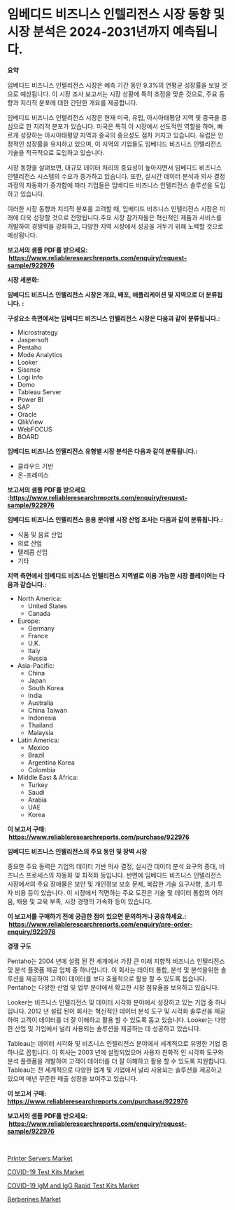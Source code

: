 <p><h1>임베디드 비즈니스 인텔리전스 시장 동향 및 시장 분석은 2024-2031년까지 예측됩니다.</h1></p><p><strong>요약</strong></p>
<p><p>임베디드 비즈니스 인텔리전스 시장은 예측 기간 동안 9.3%의 연평균 성장률을 보일 것으로 예상됩니다. 이 시장 조사 보고서는 시장 상황에 특히 초점을 맞춘 것으로, 주요 동향과 지리적 분포에 대한 간단한 개요를 제공합니다.</p><p>임베디드 비즈니스 인텔리전스 시장은 현재 미국, 유럽, 아시아태평양 지역 및 중국을 중심으로 한 지리적 분포가 있습니다. 미국은 특히 이 시장에서 선도적인 역할을 하며, 빠르게 성장하는 아시아태평양 지역과 중국의 중요성도 점차 커지고 있습니다. 유럽은 안정적인 성장률을 유지하고 있으며, 이 지역의 기업들도 임베디드 비즈니스 인텔리전스 기술을 적극적으로 도입하고 있습니다.</p><p>시장 동향을 살펴보면, 대규모 데이터 처리의 중요성이 높아지면서 임베디드 비즈니스 인텔리전스 시스템의 수요가 증가하고 있습니다. 또한, 실시간 데이터 분석과 의사 결정 과정의 자동화가 증가함에 따라 기업들은 임베디드 비즈니스 인텔리전스 솔루션을 도입하고 있습니다.</p><p>이러한 시장 동향과 지리적 분포를 고려할 때, 임베디드 비즈니스 인텔리전스 시장은 미래에 더욱 성장할 것으로 전망됩니다.주요 시장 참가자들은 혁신적인 제품과 서비스를 개발하여 경쟁력을 강화하고, 다양한 지역 시장에서 성공을 거두기 위해 노력할 것으로 예상됩니다.</p></p>
<p><strong>보고서의 샘플 PDF를 받으세요: &nbsp;<a href="https://www.reliableresearchreports.com/enquiry/request-sample/922976">https://www.reliableresearchreports.com/enquiry/request-sample/922976</a></strong></p>
<p><strong>시장 세분화:</strong></p>
<p><strong> 임베디드 비즈니스 인텔리전스 시장은 개요, 배포, 애플리케이션 및 지역으로 더 분류됩니다. :</strong></p>
<p><strong>구성요소 측면에서는 임베디드 비즈니스 인텔리전스 시장은 다음과 같이 분류됩니다.:</strong></p>
<p><ul><li>Microstrategy</li><li>Jaspersoft</li><li>Pentaho</li><li>Mode Analytics</li><li>Looker</li><li>Sisense</li><li>Logi Info</li><li>Domo</li><li>Tableau Server</li><li>Power BI</li><li>SAP</li><li>Oracle</li><li>QlikView</li><li>WebFOCUS</li><li>BOARD</li></ul></p>
<p><strong> 임베디드 비즈니스 인텔리전스 유형별 시장 분석은 다음과 같이 분류됩니다.:</strong></p>
<p><ul><li>클라우드 기반</li><li>온-프레미스</li></ul></p>
<p><strong>보고서의 샘플 PDF를 받으세요 :<a href="https://www.reliableresearchreports.com/enquiry/request-sample/922976">https://www.reliableresearchreports.com/enquiry/request-sample/922976</a></strong></p>
<p><strong> 임베디드 비즈니스 인텔리전스 응용 분야별 시장 산업 조사는 다음과 같이 분류됩니다.:</strong></p>
<p><ul><li>식품 및 음료 산업</li><li>의료 산업</li><li>텔레콤 산업</li><li>기타</li></ul></p>
<p><strong>지역 측면에서 임베디드 비즈니스 인텔리전스 지역별로 이용 가능한 시장 플레이어는 다음과 같습니다.:</strong></p>
<p><ul>
    <li>
        North America:
        <ul>
            <li>United States</li>
            <li>Canada</li>
        </ul>
    </li>
    <li>
        Europe:
        <ul>
            <li>Germany</li>
            <li>France</li>
            <li>U.K.</li>
            <li>Italy</li>
            <li>Russia</li>
        </ul>
    </li>
    <li>
        Asia-Pacific:
        <ul>
            <li>China</li>
            <li>Japan</li>
            <li>South Korea</li>
            <li>India</li>
            <li>Australia</li>
            <li>China Taiwan</li>
            <li>Indonesia</li>
            <li>Thailand</li>
            <li>Malaysia</li>
        </ul>
    </li>
    <li>
        Latin America:
        <ul>
            <li>Mexico</li>
            <li>Brazil</li>
            <li>Argentina Korea</li>
            <li>Colombia</li>
        </ul>
    </li>
    <li>
        Middle East & Africa:
        <ul>
            <li>Turkey</li>
            <li>Saudi</li>
            <li>Arabia</li>
            <li>UAE</li>
            <li>Korea</li>
        </ul>
    </li>
    </ul></p>
<p><strong>이 보고서 구매: &nbsp;<a href="https://www.reliableresearchreports.com/purchase/922976">https://www.reliableresearchreports.com/purchase/922976</a></strong></p>
<p><strong>임베디드 비즈니스 인텔리전스의 주요 동인 및 장벽 시장</strong></p>
<p><p>중요한 주요 동력은 기업의 데이터 기반 의사 결정, 실시간 데이터 분석 요구의 증대, 비즈니스 프로세스의 자동화 및 최적화 등입니다. 반면에 임베디드 비즈니스 인텔리전스 시장에서의 주요 장애물은 보안 및 개인정보 보호 문제, 복잡한 기술 요구사항, 초기 투자 비용 등이 있습니다. 이 시장에서 직면하는 주요 도전은 기술 및 데이터 통합의 어려움, 채용 및 교육 부족, 시장 경쟁의 가속화 등이 있습니다.</p></p>
<p><strong>이 보고서를 구매하기 전에 궁금한 점이 있으면 문의하거나 공유하세요.: &nbsp;<a href="https://www.reliableresearchreports.com/enquiry/pre-order-enquiry/922976">https://www.reliableresearchreports.com/enquiry/pre-order-enquiry/922976</a></strong></p>
<p><strong>경쟁 구도</strong></p>
<p><p>Pentaho는 2004 년에 설립 된 전 세계에서 가장 큰 미래 지향적 비즈니스 인텔리전스 및 분석 플랫폼 제공 업체 중 하나입니다. 이 회사는 데이터 통합, 분석 및 분석을위한 솔루션을 제공하여 고객이 데이터를 보다 효율적으로 활용 할 수 있도록 돕습니다. Pentaho는 다양한 산업 및 업무 분야에서 확고한 시장 점유율을 보유하고 있습니다.</p><p>Looker는 비즈니스 인텔리전스 및 데이터 시각화 분야에서 성장하고 있는 기업 중 하나입니다. 2012 년 설립 된이 회사는 혁신적인 데이터 분석 도구 및 시각화 솔루션을 제공하여 고객이 데이터를 더 잘 이해하고 활용 할 수 있도록 돕고 있습니다. Looker는 다양한 산업 및 기업에서 널리 사용되는 솔루션을 제공하는 데 성공하고 있습니다.</p><p>Tableau는 데이터 시각화 및 비즈니스 인텔리전스 분야에서 세계적으로 유명한 기업 중 하나로 꼽힙니다. 이 회사는 2003 년에 설립되었으며 사용자 친화적 인 시각화 도구와 분석 플랫폼을 개발하여 고객이 데이터를 더 잘 이해하고 활용 할 수 있도록 지원합니다. Tableau는 전 세계적으로 다양한 업계 및 기업에서 널리 사용되는 솔루션을 제공하고 있으며 매년 꾸준한 매출 성장을 보여주고 있습니다.</p></p>
<p><strong>이 보고서 구매: &nbsp; <a href="https://www.reliableresearchreports.com/purchase/922976">https://www.reliableresearchreports.com/purchase/922976</a></strong></p>
<p><strong>보고서의 샘플 PDF를 받으세요: &nbsp;<a href="https://www.reliableresearchreports.com/enquiry/request-sample/922976">https://www.reliableresearchreports.com/enquiry/request-sample/922976</a></strong><strong></strong></p>
<p>&nbsp;</p>
<p><p><a href="https://issuu.com/reportprime-2/docs/printer-servers-market-size-2030.pptx">Printer Servers Market</a></p><p><a href="https://github.com/okotobwrhuteie/Market-Research-Report-List-1/blob/main/covid-19-test-kits-market.md">COVID-19 Test Kits Market</a></p><p><a href="https://github.com/myacatherineblakecaczo9vcsw/Market-Research-Report-List-1/blob/main/covid-19-igm-and-igg-rapid-test-kits-market.md">COVID-19 IgM and IgG Rapid Test Kits Market</a></p><p><a href="https://issuu.com/reportprime-2/docs/berberines-market-size-2030.pptx">Berberines Market</a></p></p>